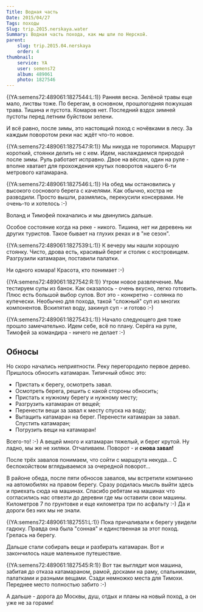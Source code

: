 ```yaml
---
Title: Водная часть
Date: 2015/04/27
Tags: походы
Slug: trip.2015.nerskaya.water
Summary: Водная часть похода, как мы шли по Нерской.
parent:
	slug: trip.2015.04.nerskaya
	order: 4
thumbnail:
	service: YA
	user: semens72
	album: 489061
	photo: 1827546
---
```



{(YA:semens72:489061:1827544:L:1)}
Ранняя весна. Зелёной травы еще мало, листвы тоже. По берегам, в основном, прошлогодняя пожухшая трава. Тишина и пустота. Комаров нет. Последний вздох зимней пустоты перед летним буйством зелени.

И всё равно, после зимы, это настоящий поход с ночёвками в лесу. За каждым поворотом реки нас ждёт что-то новое.

{(YA:semens72:489061:1827547:R:1)}
Мы никуда не торопимся. Маршрут короткий, стоянки делить не с кем. Идем, наслаждаемся природой после зимы. Руль работает исправно. Двое на вёслах, один на руле - вполне хватает для прохождения крутых поворотов нашего 6-ти метрового катамарана.

{(YA:semens72:489061:1827546:L:1)}
На обед мы остановились у высокого соснового берега с качелями. Как обычно, костра не разводили. Просто вышли, размялись, перекусили консервами. Не очень-то и хотелось :-) 

Воланд и Тимофей покачались и мы двинулись дальше.

Особое состояние когда на реке - никого. Тишина, нет ни деревень ни других туристов. Такое бывает на глухих реках и в "не сезон".

{(YA:semens72:489061:1827539:L:1)}
К вечеру мы нашли хорошую стоянку. Чисто, дрова есть, красивый берег и столик с костровищем. Разгрузили катамаран, поставили палатки. 

Ни одного комара! Красота, кто понимает :-)


{(YA:semens72:489061:1827542:R:1)}
Утром новое развлечение. Мы тестируем супы из банок. Как оказалось - очень вкусно, легко готовить. Плюс есть большой выбор супов. Вот это - конкретно - солянка по купечески. Необычно для похода, такой "сложный" суп из многих компонентов. Вскипятил воду, закинул суп - и готово :-)

{(YA:semens72:489061:1827543:L:1)}
Начало следующего дня тоже прошло замечательно. Идем себе, всё по плану. Серёга на руле, Тимофей за командира - ничего не делает :-)

Обносы
--

Но скоро начались неприятности. Реку перегородило первое дерево. Пришлось обносить катамаран. Типичный обнос это:

+ Пристать к берегу, осмотреть завал. 
+ Осмотреть берега, решить с какой стороны обносить;
+ Пристать к нужному берегу и нужному месту;
+ Разгрузить катамаран от вещей;
+ Перенести вещи за завал к месту спуска на воду;
+ Вытащить катамаран на берег. Перенести катамаран за завал. Спустить катамаран;
+ Погрузить вещи на катамаран!


Всего-то! :-)  А вещей много и катамаран тяжелый, и берег крутой. Ну ладно, мы же не хиляки. Отчаливаем. Поворот - и **снова завал!**

После трёх завалов понимаем, что сойти с маршрута некуда... С беспокойством вглядываемся за очередной поворот...

В районе обеда, после пяти обносов завалов, мы встретили компанию на автомобилях на правом берегу. Сразу родилась мысль выйти здесь и приехать сюда на машинах. Спасибо ребятам на машинах что согласились нас отвезти до деревни где мы оставили свои машины. Километров 7 по грунтовке и еще километра три по асфальту :-) Да и дороги без них мы не знали.

{(YA:semens72:489061:1827551:L:1)}
Пока причаливали к берегу увидели гадюку. Правда она была "сонная" и единственная за этот поход. Грелась на берегу.

Дальше стали собирать вещи и разбирать катамаран.  Вот и закончилось наше маленькое путешествие.

{(YA:semens72:489061:1827545:R:1)}
Вот так выглядит моя машина, забитая до отказа катамараном, рамой, досками на раму, спальниками, палатками и разными вещами. Сзади немножко места для Тимохи. Переднее место полностью забито :-)

А дальше - дорога до Москвы, душ, отдых и планы на новый поход, а он уже не за горами! 
